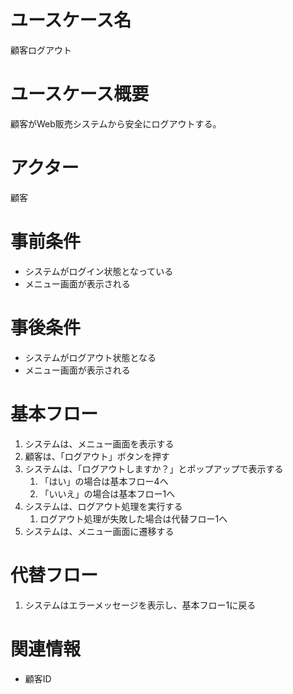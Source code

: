 # ユースケース名
顧客ログアウト

# ユースケース概要
顧客がWeb販売システムから安全にログアウトする。

# アクター
顧客

# 事前条件
- システムがログイン状態となっている
- メニュー画面が表示される

# 事後条件
- システムがログアウト状態となる
- メニュー画面が表示される

# 基本フロー
1. システムは、メニュー画面を表示する
2. 顧客は、「ログアウト」ボタンを押す
3. システムは、「ログアウトしますか？」とポップアップで表示する
   1. 「はい」の場合は基本フロー4へ
   2. 「いいえ」の場合は基本フロー1へ
4. システムは、ログアウト処理を実行する
    1. ログアウト処理が失敗した場合は代替フロー1へ
5. システムは、メニュー画面に遷移する

# 代替フロー
1. システムはエラーメッセージを表示し、基本フロー1に戻る

# 関連情報
- 顧客ID